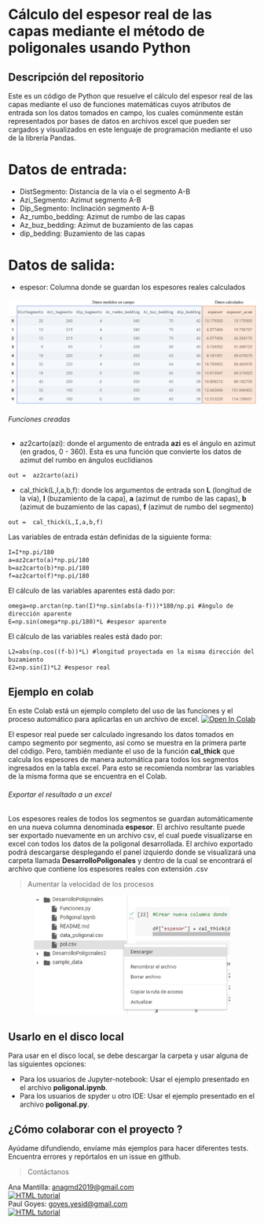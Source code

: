 # Cálculo del espesor real de las capas mediante el método de poligonales usando Python

## Descripción del repositorio
Este es un código de Python que resuelve el cálculo del espesor real de las capas mediante el uso de funciones matemáticas cuyos atributos de entrada son los datos tomados en campo, los cuales comúnmente están representados por bases de datos en archivos excel que pueden ser cargados y visualizados en este lenguaje de programación mediante el uso de la librería Pandas.

# Datos de entrada: 

- DistSegmento: Distancia de la vía o el segmento A-B 
- Azi_Segmento: Azimut segmento A-B
- Dip_Segmento: Inclinación segmento A-B
- Az_rumbo_bedding: Azimut de rumbo de las capas 
- Az_buz_bedding: Azimut de buzamiento de las capas
- dip_bedding: Buzamiento de las capas

# Datos de salida:
- espesor: Columna donde se guardan los espesores reales calculados

<p align="center">
<img src="https://github.com/Anagabrielamantilla/DesarrolloPoligonales/blob/main/Img0.png" width="800">
</p>

###### Funciones creadas

- az2carto(azi): donde el argumento de entrada <b>azi</b> es el ángulo en azimut (en grados, 0 - 360). Esta es una función que convierte los datos de azimut del rumbo en ángulos euclidianos

```
out =  az2carto(azi)
```
- cal_thick(L,I,a,b,f): donde los argumentos de entrada son <b>L</b> (longitud de la vía), <b>I</b> (buzamiento de la capa), <b>a</b> (azimut de rumbo de las capas), <b>b</b> (azimut de buzamiento de las capas), <b>f</b> (azimut de rumbo del segmento)

```
out =  cal_thick(L,I,a,b,f)
```
Las variables de entrada están definidas de la siguiente forma:

```
I=I*np.pi/180
a=az2carto(a)*np.pi/180
b=az2carto(b)*np.pi/180
f=az2carto(f)*np.pi/180
```
El cálculo de las variables aparentes está dado por:

```
omega=np.arctan(np.tan(I)*np.sin(abs(a-f)))*180/np.pi #ángulo de dirección aparente
E=np.sin(omega*np.pi/180)*L #espesor aparente
```
El cálculo de las variables reales está dado por:

```
L2=abs(np.cos((f-b))*L) #longitud proyectada en la misma dirección del buzamiento
E2=np.sin(I)*L2 #espesor real
```

## Ejemplo en colab 

En este Colab está un ejemplo completo del uso de las funciones y el proceso automático para aplicarlas en un archivo de excel.
[![Open In Colab](https://colab.research.google.com/assets/colab-badge.svg)](https://colab.research.google.com/drive/1xms3EEhLpyYVl7YiIcuiTqt-IsWStdxS#scrollTo=ZwSqdcHlWbe9)

El espesor real puede ser calculado ingresando los datos tomados en campo segmento por segmento, así como se muestra en la primera parte del código. Pero, también mediante el uso de la función <b>cal_thick</b> que calcula los espesores de manera automática para todos los segmentos ingresados en la tabla excel. Para esto se recomienda nombrar las variables de la misma forma que se encuentra en el Colab. 

###### Exportar el resultado a un excel 
Los espesores reales de todos los segmentos se guardan automáticamente en una nueva columna denominada <b>espesor</b>. El archivo resultante puede ser exportado nuevamente en un archivo csv, el cual puede visualizarse en excel con todos los datos de la poligonal desarrollada. El archivo exportado podrá descargarse desplegando el panel izquierdo donde se visualizará una carpeta llamada <b>DesarrolloPoligonales</b> y dentro de la cual se encontrará el archivo que contiene los espesores reales con extensión .csv

> Aumentar la velocidad de los procesos 

<p align="center">
<img src="https://github.com/Anagabrielamantilla/DesarrolloPoligonales/blob/main/Captura%20de%20pantalla%202022-09-04%20212911.jpg" width="400">
</p>

## Usarlo en el disco local

Para usar en el disco local, se debe descargar la carpeta y usar alguna de las siguientes opciones:
- Para los usuarios de Jupyter-notebook: Usar el ejemplo presentado en el archivo <b>poligonal.ipynb</b>. 
- Para los usuarios de spyder u otro IDE:  Usar el ejemplo presentado en el archivo <b>poligonal.py</b>. 

## ¿Cómo colaborar con el proyecto ? 

Ayúdame difundiendo, envíame más ejemplos para hacer diferentes tests. Encuentra errores y repórtalos en un issue en github.

> Contáctanos


Ana Mantilla: anagmd2019@gmail.com </br> <a href="https://www.linkedin.com/in/ana-gabriela-mantilla-24377a21a/">
  <img src="https://cdn-icons-png.flaticon.com/512/174/174857.png" alt="HTML tutorial" style="width:30px;height:30px;">
</a> </br> 
Paul Goyes:   goyes.yesid@gmail.com </br> <a href="https://www.linkedin.com/in/paul-goyes-0212b810/">
  <img src="https://cdn-icons-png.flaticon.com/512/174/174857.png" alt="HTML tutorial" style="width:30px;height:30px;">
</a>
